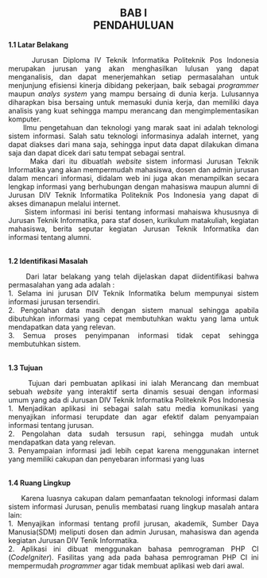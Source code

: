 <h2 align="center">BAB I <br> PENDAHULUAN</h2>
<strong>1.1 Latar Belakang</strong>
<p align="justify">
&nbsp;&nbsp;&nbsp;&nbsp;&nbsp;Jurusan Diploma IV Teknik Informatika Politeknik Pos Indonesia merupakan jurusan yang akan menghasilkan lulusan yang dapat menganalisis, dan dapat menerjemahkan setiap permasalahan untuk menjunjung efisiensi kinerja dibidang pekerjaan, baik sebagai <i>programmer</i> maupun <i>analys system</i> yang mampu bersaing di dunia kerja. Lulusannya diharapkan bisa bersaing untuk memasuki dunia kerja, dan memiliki daya analisis yang kuat sehingga mampu merancang dan mengimplementasikan komputer. 
<br>
&nbsp;&nbsp;&nbsp;&nbsp;&nbsp;Ilmu pengetahuan dan teknologi yang marak saat ini adalah teknologi sistem informasi. Salah satu teknologi informasinya adalah internet, yang dapat diakses dari mana saja, sehingga input data dapat dilakukan dimana saja dan dapat dicek dari satu tempat sebagai sentral.
<br>
&nbsp;&nbsp;&nbsp;&nbsp;&nbsp;Maka dari itu dibuatlah <i>website</i> sistem informasi Jurusan Teknik Informatika yang akan mempermudah mahasiswa, dosen dan admin jurusan dalam mencari informasi, didalam web ini juga akan menampilkan secara lengkap informasi yang berhubungan dengan mahasiswa maupun alumni di Jurusan DIV Teknik Informatika Politeknik Pos Indonesia yang dapat di akses dimanapun melalui internet.
<br>
&nbsp;&nbsp;&nbsp;&nbsp;&nbsp;Sistem informasi ini berisi tentang informasi mahaiswa khususnya di Jurusan Teknik Informatika, para staf dosen, kurikulum matakuliah, kegiatan mahasiswa, berita seputar kegiatan Jurusan Teknik Informatika dan informasi tentang alumni.
</p>
<br>
<strong>1.2 Identifikasi Masalah</strong>
<p align="justify">
&nbsp;&nbsp;&nbsp;&nbsp;&nbsp;Dari latar belakang yang telah dijelaskan dapat diidentifikasi bahwa permasalahan yang ada adalah :
<br>
1.	Selama ini jurusan DIV Teknik Informatika belum mempunyai sistem informasi jurusan tersendiri.
<br>
2.	Pengolahan data masih dengan sistem manual sehingga apabila dibutuhkan informasi yang cepat membutuhkan waktu yang lama untuk mendapatkan data yang relevan.
<br>
3.	Semua proses penyimpanan informasi tidak cepat sehingga membutuhkan sistem.
</p>
<br>
<strong>1.3 Tujuan</strong>
<p align="justify">
&nbsp;&nbsp;&nbsp;&nbsp;&nbsp;Tujuan dari pembuatan aplikasi ini ialah Merancang dan membuat sebuah <i>website</i> yang interaktif serta dinamis sesuai dengan informasi umum yang ada di Jurusan DIV Teknik Informatika Politeknik Pos Indonesia
<br>
1.	Menjadikan aplikasi ini sebagai salah satu media komunikasi yang menyajikan informasi terupdate dan agar efektif dalam penyampaian informasi tentang jurusan.
<br>
2.	Pengolahan data sudah tersusun rapi, sehingga mudah untuk mendapatkan data yang relevan.
<br>
3.	Penyampaian informasi jadi lebih cepat karena menggunakan internet yang memiliki cakupan dan penyebaran informasi yang luas
</p>
<br>
<strong>1.4 Ruang Lingkup</strong>
<p align="justify">
&nbsp;&nbsp;&nbsp;&nbsp;&nbsp;Karena luasnya cakupan dalam pemanfaatan teknologi informasi dalam sistem informasi Jurusan, penulis membatasi ruang lingkup masalah antara lain:
<br>
1.	Menyajikan informasi tentang profil jurusan, akademik, Sumber Daya Manusia(SDM) meliputi dosen dan admin Jurusan, mahasiswa dan agenda kegiatan Jurusan DIV Tenik Informatika.
<br>
2.	Aplikasi ini dibuat menggunakan bahasa pemrograman PHP CI (<i>CodeIgniter</i>). Fasilitas yang ada pada bahasa pemrograman PHP CI ini mempermudah <i>programmer</i> agar tidak membuat aplikasi web dari awal.
</p>